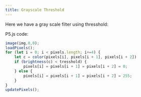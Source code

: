 ```yaml
---
title: Grayscale Threshold
---
```


Here we have a gray scale filter using thresshold:

<!-- Sketch file location, (pending organization) -->
<script src="tresshold.js"></script>
<!-- Necessary element to position p5 canvas -->
<div id="sketch-div"></div>

P5.js code:

```js
image(img,0,0);
loadPixels();
for (let i = 0; i < pixels.length; i+=4) {
    let c = color(pixels[i], pixels[i + 1], pixels[i + 2])
    if (brightness(c) < tresshold) {
        pixels[i] = pixels[i + 1] = pixels[i + 2] = 0;
    } else {
        pixels[i] = pixels[i + 1] = pixels[i + 2] = 255;
    }
}
updatePixels();
```